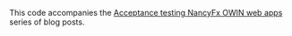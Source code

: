 This code accompanies the [Acceptance testing NancyFx OWIN web apps](http://codeforbreakfast.co/development/2016/01/21/nancyfx-owin-acceptance-testing-part1.html) series of blog posts.
